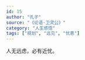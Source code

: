 ```yaml
---
id: 15
author: "孔子"
source: "《论语·卫灵公》"
category: "人生感悟"
tags: ["规划", "远见", "忧患"]
---
```


人无远虑，必有近忧。